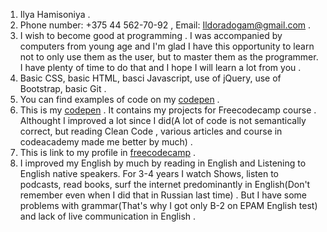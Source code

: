 1. Ilya Hamisoniya .
2. Phone number: +375 44 562-70-92 , Email: Ildoradogam@gmail.com .
3. I wish to become good at programming .
I was accompanied by computers from young age and I'm glad I have this opportunity to learn not to only use them as the user,
but to master them as the programmer. I have plenty of time to do that and I hope I will learn a lot from you .
4. Basic CSS, basic HTML, basci Javascript, use of jQuery, use of Bootstrap, basic Git .
5. You can find examples of code on my [codepen](https://codepen.io/Ildorado/ ) .
6. This is my [codepen](https://codepen.io/Ildorado/ ) . It contains my projects for Freecodecamp course .
Althought I improved a lot since I did(A lot of code is not semantically correct, but reading Clean Code ,
various articles and course in codeacademy made me better by much) .
7. This is link to my profile in [freecodecamp](https://www.freecodecamp.org/fcc89ee1053-ad6c-4bf4-93fa-6e6f6762474d ) .
8. I improved my English by much by reading in English and Listening to English native speakers.
For 3-4 years I watch Shows, listen to podcasts, read books, surf the internet predominantly in English(Don't remember even when I did that in Russian last time) .
But I have some problems with grammar(That's why I got only B-2 on EPAM English test) and lack of live communication in English .
